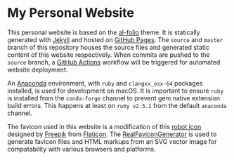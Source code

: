 # My Personal Website

This personal website is based on the [al-folio](https://github.com/alshedivat/al-folio) theme. It is statically generated with [Jekyll](https://jekyllrb.com) and hosted on [GitHub Pages](https://pages.github.com). The `source` and `master` branch of this repository houses the source files and generated static content of this website respectively. When commits are pushed to the `source` branch, a [GitHub Actions](https://github.com/features/actions) workflow will be triggered for automated website deployment. 

An [Anaconda](https://www.anaconda.com) environment, with `ruby` and `clangxx_osx-64` packages installed, is used for development on macOS. It is important to ensure `ruby` is installed from the `conda-forge` channel to prevent gem native extension build errors. This happens at least on `ruby v2.5.1` from the default `anaconda` channel.

The favicon used in this website is a modification of this [robot icon](https://www.flaticon.com/free-icon/robot_1006195?term=robot&page=1&position=12&related_item_id=1006195) designed by [Freepik](https://www.flaticon.com/authors/freepik) from [Flaticon](https://www.flaticon.com). The [RealFaviconGenerator](https://realfavicongenerator.net) is used to generate favicon files and HTML markups from an SVG vector image for compatability with various browsers and platforms.
